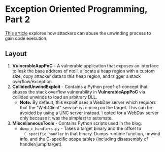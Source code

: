 # Exception Oriented Programming, Part 2

[This article](https://billdemirkapi.me/abusing-exceptions-for-code-execution-part-2/) explores how attackers can abuse the unwinding process to gain code execution.

## Layout
1. **VulnerableAppPoC** - A vulnerable application that exposes an interface to leak the base address of ntdll, allocate a heap region with a custom size, copy attacker data to this heap region, and trigger a stack overflow/exception.
2. **CollidedUnwindExploit** - Contains a Python proof-of-concept that abuses the stack overflow vulnerability in **VulnerableAppPoC** via collided unwinds to load an arbitrary DLL.
    - **Note:** By default, this exploit uses a WebDav server which requires that the "WebClient" service is running on the target. This can be avoided by using a UNC server instead. I opted for a WebDav server only because it was the simplest to automate.
3. **MiscellaneousTools** - Contains Python scripts used in the blog.
    - `dump_c_handlers.py` - Takes a target binary and the offset to `__C_specific_handler` in that binary. Dumps runtime function, unwind info, and the C-specific scope tables (including disassembly of handler/jump target).

